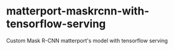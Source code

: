 # matterport-maskrcnn-with-tensorflow-serving
Custom Mask R-CNN matterport's model with tensorflow serving

